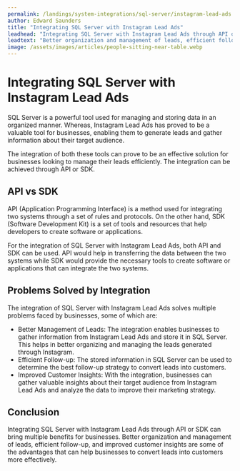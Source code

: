 ```yaml
---
permalink: /landings/system-integrations/sql-server/instagram-lead-ads
author: Edward Saunders
title: "Integrating SQL Server with Instagram Lead Ads"
leadhead: "Integrating SQL Server with Instagram Lead Ads through API or SDK can bring multiple benefits for businesses"
leadtext: "Better organization and management of leads, efficient follow-up, and improved customer insights are some of the advantages that can help businesses to convert leads into customers more effectively."
image: /assets/images/articles/people-sitting-near-table.webp
---
```

<div class="arttext">	<h1>Integrating SQL Server with Instagram Lead Ads</h1>
	<p>SQL Server is a powerful tool used for managing and storing data in an organized manner. Whereas, Instagram Lead Ads has proved to be a valuable tool for businesses, enabling them to generate leads and gather information about their target audience.</p>
	<p>The integration of both these tools can prove to be an effective solution for businesses looking to manage their leads efficiently. The integration can be achieved through API or SDK.</p>
	<h2>API vs SDK</h2>
	<p>API (Application Programming Interface) is a method used for integrating two systems through a set of rules and protocols. On the other hand, SDK (Software Development Kit) is a set of tools and resources that help developers to create software or applications.</p>
	<p>For the integration of SQL Server with Instagram Lead Ads, both API and SDK can be used. API would help in transferring the data between the two systems while SDK would provide the necessary tools to create software or applications that can integrate the two systems.</p>
	<h2>Problems Solved by Integration</h2>
	<p>The integration of SQL Server with Instagram Lead Ads solves multiple problems faced by businesses, some of which are:</p>
	<ul>
		<li>Better Management of Leads: The integration enables businesses to gather information from Instagram Lead Ads and store it in SQL Server. This helps in better organizing and managing the leads generated through Instagram.</li>
		<li>Efficient Follow-up: The stored information in SQL Server can be used to determine the best follow-up strategy to convert leads into customers.</li>
		<li>Improved Customer Insights: With the integration, businesses can gather valuable insights about their target audience from Instagram Lead Ads and analyze the data to improve their marketing strategy.</li>
	</ul>
	<h2>Conclusion</h2>
	<p>Integrating SQL Server with Instagram Lead Ads through API or SDK can bring multiple benefits for businesses. Better organization and management of leads, efficient follow-up, and improved customer insights are some of the advantages that can help businesses to convert leads into customers more effectively.</p>
</div>